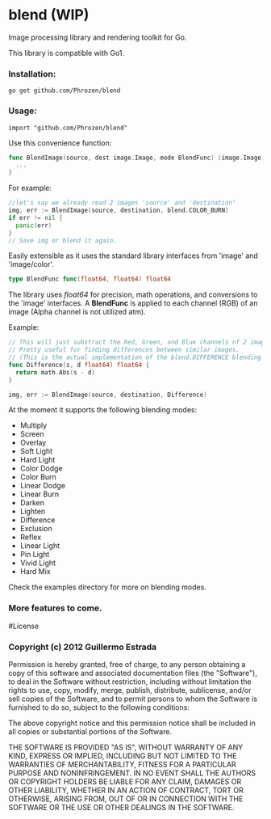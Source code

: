
# blend (WIP)

Image processing library and rendering toolkit for Go.

This library is compatible with Go1.

### Installation:

```
go get github.com/Phrozen/blend
```

### Usage:
```
import "github.com/Phrozen/blend"
```

Use this convenience function:
```go
func BlendImage(source, dest image.Image, mode BlendFunc) (image.Image, error) {
  ...
}
```

For example:

```go
//let's say we already read 2 images 'source' and 'destination'
img, err := BlendImage(source, destination, blend.COLOR_BURN)
if err != nil {
  panic(err)
}
// Save img or blend it again.
```

Easily extensible as it uses the standard library interfaces from 'image' and 'image/color'.

```go
type BlendFunc func(float64, float64) float64
```

The library uses _float64_ for precision, math operations, and conversions to the 'image' interfaces. A __BlendFunc__ is applied to each channel (RGB) of an image (Alpha channel is not utilized atm).

Example:

```go
// This will just substract the Red, Green, and Blue channels of 2 images.
// Pretty useful for finding differences between similar images.
// (This is the actual implementation of the blend.DIFFERENCE blending mode)
func Difference(s, d float64) float64 {
  return math.Abs(s - d)
}

img, err := BlendImage(source, destination, Difference)
```

At the moment it supports the following blending modes:

+ Multiply
+ Screen
+ Overlay
+ Soft Light
+ Hard Light
+ Color Dodge
+ Color Burn
+ Linear Dodge
+ Linear Burn
+ Darken
+ Lighten
+ Difference
+ Exclusion
+ Reflex
+ Linear Light
+ Pin Light
+ Vivid Light
+ Hard Mix

Check the examples directory for more on blending modes.

### More features to come.

#License
### Copyright (c) 2012 Guillermo Estrada

Permission is hereby granted, free of charge, to any person obtaining a copy of this software and associated documentation files (the "Software"), to deal in the Software without restriction, including without limitation the rights to use, copy, modify, merge, publish, distribute, sublicense, and/or sell copies of the Software, and to permit persons to whom the Software is furnished to do so, subject to the following conditions:

The above copyright notice and this permission notice shall be included in all copies or substantial portions of the Software.

THE SOFTWARE IS PROVIDED "AS IS", WITHOUT WARRANTY OF ANY KIND, EXPRESS OR IMPLIED, INCLUDING BUT NOT LIMITED TO THE WARRANTIES OF MERCHANTABILITY, FITNESS FOR A PARTICULAR PURPOSE AND NONINFRINGEMENT. IN NO EVENT SHALL THE AUTHORS OR COPYRIGHT HOLDERS BE LIABLE FOR ANY CLAIM, DAMAGES OR OTHER LIABILITY, WHETHER IN AN ACTION OF CONTRACT, TORT OR OTHERWISE, ARISING FROM, OUT OF OR IN CONNECTION WITH THE SOFTWARE OR THE USE OR OTHER DEALINGS IN THE SOFTWARE.
